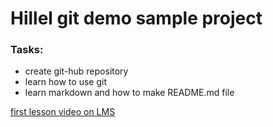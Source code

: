 # Hillel git demo sample project

### Tasks:
- create git-hub repository
- learn how to use git
- learn markdown and how to make README.md file

[first lesson video on LMS](https://lms.ithillel.ua/watch/64e8938b374dd04e9b147f03/record?video_id=1pCapnTLyIg)
  
